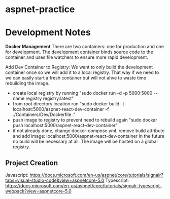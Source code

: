 # aspnet-practice

# Development Notes
**Docker Management**
There are two containers: one for production and one for development. The development container binds source code to the container and uses file watchers to ensure more rapid development.

Add Dev Container to Registry:
We want to only build the development container once so we will add it to a local registry. That way if we need to we can easily start a fresh container but will not ahve to waste time rebuilding the image.
* create local registry by running "sudo docker run -d -p 5000:5000 --name registry registry:latest"
* from root directory location run "sudo docker build -t localhost:5000/aspnet-react-dev-container -f ./Containers/Dev/Dockerfile ."
* push image to registry to prevent need to rebuild again "sudo docker push localhost:5000/aspnet-react-dev-container"
* if not already done, change docker-compose.yml. remove build attribute and add image: localhost:5000/aspnet-react-dev-container
In the future no build will be necessary at all. The image will be hosted on a global registry. 

## Project Creation
Javascript: https://docs.microsoft.com/en-us/aspnet/core/tutorials/signalr?tabs=visual-studio-code&view=aspnetcore-5.0 
Typescript: https://docs.microsoft.com/en-us/aspnet/core/tutorials/signalr-typescript-webpack?view=aspnetcore-5.0
